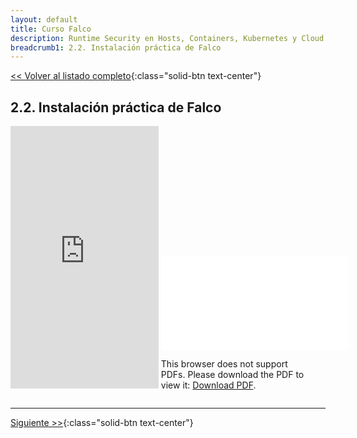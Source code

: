 ```yaml
---
layout: default
title: Curso Falco
description: Runtime Security en Hosts, Containers, Kubernetes y Cloud con Falco
breadcrumb1: 2.2. Instalación práctica de Falco
---
```

[<< Volver al listado completo](../){:class="solid-btn text-center"}

## 2.2. Instalación práctica de Falco

<div style="display:inline-block; width:47%;"
     class="embed-responsive embed-responsive-4by3">
    <iframe width="100%" height="420" src="https://www.youtube.com/embed/VsmK2kswWk4" title="YouTube video player" frameborder="0" allow="accelerometer; autoplay; clipboard-write; encrypted-media; gyroscope; picture-in-picture" allowfullscreen></iframe>
</div>
<div style="display:inline-block; width:47%;"
     class="embed-responsive embed-responsive-4by3">
    <object data="./2.2.pdf" type="application/pdf" width="520px" height="420px" style="">
        <embed src="./2.2.pdf">
            <p>This browser does not support PDFs. Please download the PDF to view it: <a href="./2.2.pdf">Download PDF</a>.</p>
        </embed>
    </object>
</div>

---
[Siguiente >>](3.1.md){:class="solid-btn text-center"}
